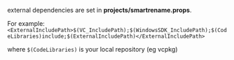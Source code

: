 
external dependencies are set in **projects/smartrename.props**.

For example:
`<ExternalIncludePath>$(VC_IncludePath);$(WindowsSDK_IncludePath);$(CodeLibraries)include;$(ExternalIncludePath)</ExternalIncludePath>`

where `$(CodeLibraries)` is your local repository (eg vcpkg)